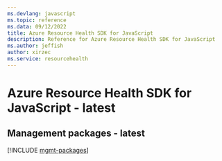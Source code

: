 ```yaml
---
ms.devlang: javascript
ms.topic: reference
ms.data: 09/12/2022
title: Azure Resource Health SDK for JavaScript
description: Reference for Azure Resource Health SDK for JavaScript
ms.author: jeffish
author: xirzec
ms.service: resourcehealth
---
```

# Azure Resource Health SDK for JavaScript - latest

## Management packages - latest
[!INCLUDE [mgmt-packages](resource-health-mgmt-index.md)]
